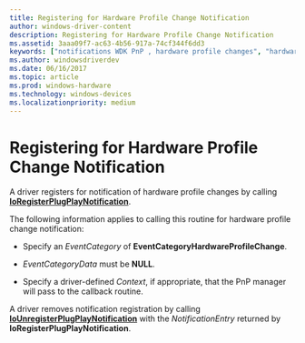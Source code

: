 ```yaml
---
title: Registering for Hardware Profile Change Notification
author: windows-driver-content
description: Registering for Hardware Profile Change Notification
ms.assetid: 3aaa09f7-ac63-4b56-917a-74cf344f6dd3
keywords: ["notifications WDK PnP , hardware profile changes", "hardware profile change notifications WDK PnP", "EventCategoryHardwareProfileChange notification", "profile change notifications WDK PnP", "registering hardware profile change notifications", "machine hardware profile change notifications WDK PnP", "IoRegisterPlugPlayNotification"]
ms.author: windowsdriverdev
ms.date: 06/16/2017
ms.topic: article
ms.prod: windows-hardware
ms.technology: windows-devices
ms.localizationpriority: medium
---
```


# Registering for Hardware Profile Change Notification





A driver registers for notification of hardware profile changes by calling [**IoRegisterPlugPlayNotification**](https://msdn.microsoft.com/library/windows/hardware/ff549526).

The following information applies to calling this routine for hardware profile change notification:

-   Specify an *EventCategory* of **EventCategoryHardwareProfileChange**.

-   *EventCategoryData* must be **NULL**.

-   Specify a driver-defined *Context*, if appropriate, that the PnP manager will pass to the callback routine.

A driver removes notification registration by calling [**IoUnregisterPlugPlayNotification**](https://msdn.microsoft.com/library/windows/hardware/ff550398) with the *NotificationEntry* returned by **IoRegisterPlugPlayNotification**.

 

 




